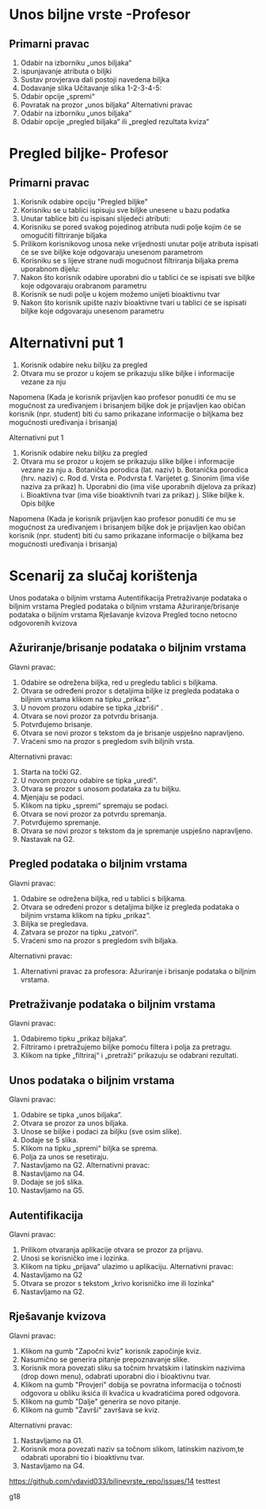 ﻿
# Unos biljne vrste -Profesor
## Primarni pravac
1.	Odabir na izborniku „unos biljaka“
1.	ispunjavanje atributa o biljki
1.	Sustav provjerava dali postoji navedena biljka
1.	Dodavanje slika Učitavanje slika 1-2-3-4-5:
1.	Odabir opcije „spremi“
1.	Povratak na prozor „unos biljaka“
Alternativni pravac
1.	Odabir na izborniku „unos biljaka“
1.	Odabir opcije „pregled biljaka“ ili „pregled rezultata kviza“

# Pregled biljke- Profesor
##	Primarni pravac
1.	Korisnik odabire opciju "Pregled biljke"
1.	Korisniku se u tablici ispisuju sve biljke unesene u bazu podatka
1.	Unutar tablice biti ću ispisani slijedeći atributi:
1.	Korisniku se pored svakog pojedinog atributa nudi polje kojim će se omogućiti filtriranje biljaka
1.	Prilikom korisnikovog unosa neke vrijednosti unutar polje atributa ispisati će se sve biljke koje odgovaraju unesenom parametrom
1.	Korisniku se s lijeve strane nudi mogućnost filtriranja biljaka prema uporabnom dijelu:
1.	Nakon što korisnik odabire uporabni dio u tablici će se ispisati sve biljke koje odgovaraju orabranom parametru
1.	Korisnik se nudi polje u kojem možemo unijeti bioaktivnu tvar
1.	Nakon što korisnik upište naziv bioaktivne tvari u tablici će se ispisati biljke koje odgovaraju unesenom parametru
# Alternativni put 1
1.	Korisnik odabire neku biljku za pregled
1.	Otvara mu se prozor u kojem se prikazuju slike biljke i informacije vezane za nju

Napomena (Kada je korisnik prijavljen kao profesor ponuditi će mu se mogućnost za uređivanjem i brisanjem biljke dok je prijavljen kao običan korisnik (npr. student) biti ću samo prikazane informacije o biljkama bez mogućnosti uređivanja i brisanja)

Alternativni put 1
1.	Korisnik odabire neku biljku za pregled
2.	Otvara mu se prozor u kojem se prikazuju slike biljke i informacije vezane za nju
a.	Botanička porodica (lat. naziv)
b.	Botanička porodica (hrv. naziv)
c.	Rod
d.	Vrsta
e.	Podvrsta
f.	Varijetet
g.	Sinonim (ima više naziva za prikaz)
h.	Uporabni dio (ima više uporabnih dijelova za prikaz)
i.	Bioaktivna tvar (ima više bioaktivnih tvari za prikaz)
j.	Slike biljke 
k.	Opis biljke

Napomena (Kada je korisnik prijavljen kao profesor ponuditi će mu se mogućnost za uređivanjem i brisanjem biljke dok je prijavljen kao običan korisnik (npr. student) biti ću samo prikazane informacije o biljkama bez mogućnosti uređivanja i brisanja)
 

# Scenarij za slučaj korištenja

Unos podataka o biljnim vrstama
Autentifikacija
Pretraživanje podataka o biljnim vrstama
Pregled podataka o biljnim vrstama
Ažuriranje/brisanje podataka o biljnim vrstama
Rješavanje kvizova
Pregled tocno netocno odgovorenih kvizova

## Ažuriranje/brisanje podataka o biljnim vrstama

Glavni pravac:
1.	Odabire se odrežena biljka, red u pregledu tablici s biljkama.
2.	Otvara se određeni prozor s detaljima biljke iz pregleda podataka o biljnim vrstama klikom na tipku „prikaz“.
3.	U novom prozoru odabire se tipka „izbriši“ .
4.	Otvara se novi prozor za potvrdu brisanja.
5.	Potvrđujemo brisanje.
6.	Otvara se novi prozor s tekstom da je brisanje uspješno napravljeno.
7.	Vraćeni smo na prozor s pregledom svih biljnih vrsta.

Alternativni pravac:
1.	Starta na točki G2.
2.	U novom prozoru odabire se tipka „uredi“.
3.	Otvara se prozor s unosom podataka za tu biljku.
4.	Mjenjaju se podaci.
5.	Klikom na tipku „spremi“ spremaju se podaci.
6.	Otvara se novi prozor za potvrdu spremanja.
7.	Potvrđujemo spremanje.
8.	Otvara se novi prozor s tekstom da je spremanje uspješno napravljeno.
9.	Nastavak na G2.


## Pregled podataka o biljnim vrstama

Glavni pravac:
1.	Odabire se odrežena biljka, red u tablici s biljkama.
2.	Otvara se određeni prozor s detaljima biljke iz pregleda podataka o biljnim vrstama klikom na tipku „prikaz“.
3.	Biljka se pregledava.
4.	Zatvara se prozor na tipku „zatvori“.
5.	Vraćeni smo na prozor s pregledom svih biljaka.

Alternativni pravac:
1.	Alternativni pravac za profesora: Ažuriranje i brisanje podataka o biljnim vrstama.


## Pretraživanje podataka o biljnim vrstama

Glavni pravac:
1.	Odabiremo tipku „prikaz biljaka“.
2.	Filtriramo i pretražujemo biljke pomoću filtera i polja za pretragu.
3.	Klikom na tipke „filtriraj“ i „pretraži“ prikazuju se odabrani rezultati.


## Unos podataka o biljnim vrstama

Glavni pravac:
1.	Odabire se tipka „unos biljaka“.
2.	Otvara se prozor za unos biljaka.
3.	Unose se biljke i podaci za biljku (sve osim slike).
4.	Dodaje se 5 slika.
5.	Klikom na tipku „spremi“ biljka se sprema.
6.	Polja za unos se resetiraju.
7.	Nastavljamo na G2.
Alternativni pravac:
8.	Nastavljamo na G4.
9.	Dodaje se još slika.
10.	Nastavljamo na G5.

## Autentifikacija

Glavni pravac:
1.	Prilikom otvaranja aplikacije otvara se prozor za prijavu.
2.	Unosi se korisničko ime i lozinka.
3.	Klikom na tipku „prijava“ ulazimo u aplikaciju.
Alternativni pravac:
4.	Nastavljamo na G2
5.	Otvara se prozor s tekstom „krivo korisničko ime ili lozinka“
6.	Nastavljamo na G2.

## Rješavanje kvizova

Glavni pravac:
1.	Klikom na gumb "Započni kviz" korisnik započinje kviz.
2.	Nasumično se generira pitanje prepoznavanje slike.
3.	Korisnik mora povezati sliku sa točnim hrvatskim i latinskim nazivima (drop down menu), odabrati uporabni dio i bioaktivnu tvar.
4.	Klikom na gumb "Provjeri" dobija se povratna informacija o točnosti odgovora u obliku iksića ili kvačica u kvadratićima pored odgovora.
5.	Klikom na gumb "Dalje" generira se novo pitanje.
6.	Klikom na gumb "Završi" završava se kviz.

Alternativni pravac:
1.	Nastavljamo na G1.
2.	Korisnik mora povezati naziv sa točnom slikom, latinskim nazivom,te odabrati uporabni tio i bioaktivnu tvar.
3.	Nastavljamo na G4.

https://github.com/vdavid033/biljnevrste_repo/issues/14
testtest

g18